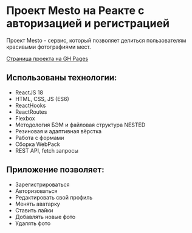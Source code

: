 # Проект Mesto на Реакте с авторизацией и регистрацией

Проект Mesto - сервис, который позволяет делиться пользователям красивыми фотографиями мест.

[Страница проекта на GH Pages](https://mynameisasia.github.io/react-mesto-auth)

## Использованы технологии:

- ReactJS 18
- HTML, CSS, JS (ES6)
- ReactHooks
- ReactRoutes
- Flexbox
- Методология БЭМ и файловая структура NESTED
- Резиновая и адаптивная вёрстка
- Работа с формами
- Сборка WebPack
- REST API, fetch запросы

## Приложение позволяет:
- Зарегистрироваться 
- Авторизоваться 
- Редактировать свой профиль
- Менять аватарку
- Ставить лайки
- Добавлять новые фото
- Удалять фото